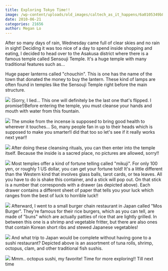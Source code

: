 ```yaml
---
title: Exploring Tokyo Time!!
image: /wp-content/uploads/old_images/caltech_as_it_happens/6a0105349b8251970b0134848fc0bf970c.jpg
date: 2010-06-21
categories: 21656
author: Megan Lo
---
```


After so many days of rain, Wednesday came full of clear skies and no rain in sight! Deciding it was too nice of a day to spend inside shopping and eating, I decided to head over to the Asakusa district where there is a famous temple called Sensouji Temple. It's a huge temple with many traditional features such as...

Huge paper lanterns called "chouchin". This is one has the name of the town that donated the money to buy the lantern. These kind of lamps are often found in temples like the Sensouji Temple right before the main structure.


![](/old_images/caltech_as_it_happens/6a0105349b8251970b0133f1685d6f970b.jpg)
(Sorry, I lied... This one will definitely be the last one that's flipped. I promise!)Before entering the temple, you must cleanse your hands and mouth with water from this fountain.


![](/old_images/caltech_as_it_happens/6a0105349b8251970b0133f168bf5a970b.jpg)
The smoke from the incense is supposed to bring good health to wherever it touches... So, many people fan in up to their heads which is supposed to make you smarter!I did that too so let's see if it really works next year!!


![](/old_images/caltech_as_it_happens/6a0105349b8251970b0133f1692123970b.jpg)
After doing these cleansing rituals, you can then enter into the temple itself. Because the inside is a sacred place, no pictures are allowed, sorry!!


![](/old_images/caltech_as_it_happens/6a0105349b8251970b0134849153d5970c.jpg)
Most temples offer a kind of fortune telling called "mikuji". For only 100 yen, or roughly 1 US dollar, you can get your fortune told! It's a little different than the Western kind that involves glass balls, tarot cards, or tea leaves. All you have to do is shake this container, and a stick will pop out. On that stick is a number that corresponds with a drawer (as depicted above). Each drawer contains a different sheet of paper that tells you your luck which ranges from the best of luck to horrible luck!!


![](/old_images/caltech_as_it_happens/6a0105349b8251970b013484916fcb970c.jpg)
Afterward, I went to a small burger chain restaurant in Japan called "Mos Burger". They're famous for their rice burgers, which as you can tell, are made of "buns" which are actually patties of rice that are lightly grilled. In between this one is a shrimp and vegetable fritter, but there are also ones that contain Korean short ribs and stewed Japanese vegetables!


![](/old_images/caltech_as_it_happens/6a0105349b8251970b013484917316970c.jpg)
And what trip to Japan would be complete without having gone to a sushi restaurant? Depicted above is an assortment of tuna rolls, shrimp, octopus, clam, and other traditional fish sushis.


![](/old_images/caltech_as_it_happens/6a0105349b8251970b0133f169728c970b.jpg)
Mmm.. octopus sushi, my favorite!
Time for more exploring!! Till next time
